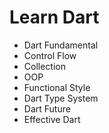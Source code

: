 # Learn Dart

* Dart Fundamental
* Control Flow
* Collection
* OOP
* Functional Style
* Dart Type System
* Dart Future
* Effective Dart
